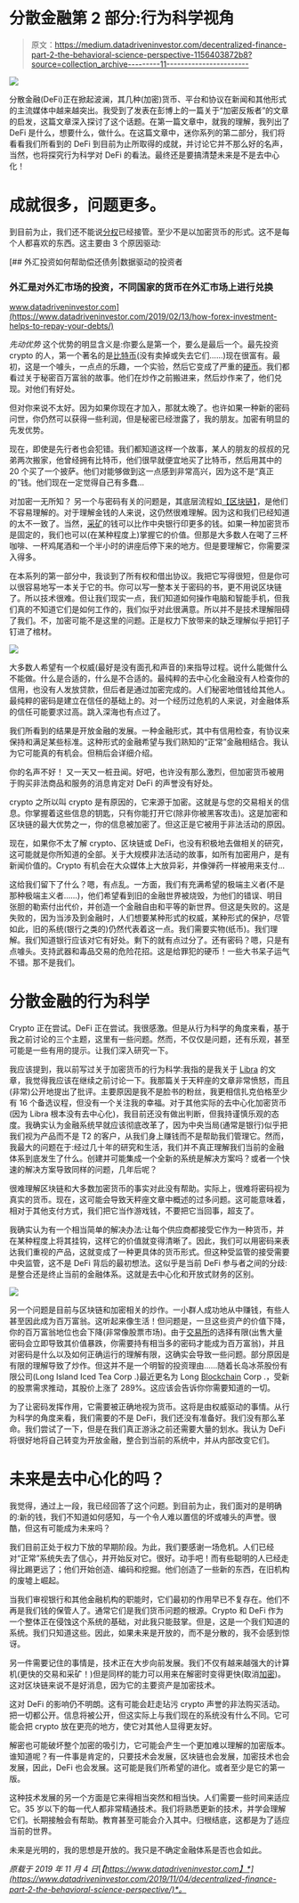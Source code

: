 # 分散金融第 2 部分:行为科学视角

> 原文：<https://medium.datadriveninvestor.com/decentralized-finance-part-2-the-behavioral-science-perspective-1156403872b8?source=collection_archive---------11----------------------->

![](img/a7be872a6528d09ba1d4eca3805461f4.png)

分散金融(DeFi)正在掀起波澜，其几种(加密)货币、平台和协议在新闻和其他形式的主流媒体中越来越突出。我受到了发表在彭博上的一篇关于“加密反叛者”的文章的启发，这篇文章深入探讨了这个话题。在第一篇文章中，就我的理解，我列出了 DeFi 是什么，想要什么，做什么。在这篇文章中，迷你系列的第二部分，我们将看看我们所看到的 DeFi 到目前为止所取得的成就，并讨论它并不那么好的名声，当然，也将探究行为科学对 DeFi 的看法。最终还是要搞清楚未来是不是去中心化！

# 成就很多，问题更多。

到目前为止，我们还不能说[分权](https://www.datadriveninvestor.com/glossary/decentralization/)已经接管。至少不是以加密货币的形式。这不是每个人都喜欢的东西。这主要由 3 个原因驱动:

[](https://www.datadriveninvestor.com/2019/02/13/how-forex-investment-helps-to-repay-your-debts/) [## 外汇投资如何帮助偿还债务|数据驱动的投资者

### 外汇是对外汇市场的投资，不同国家的货币在外汇市场上进行兑换

www.datadriveninvestor.com](https://www.datadriveninvestor.com/2019/02/13/how-forex-investment-helps-to-repay-your-debts/) 

*先动优势*
这个优势的明显含义是:你要么是第一个，要么是最后一个。最先投资 crypto 的人，第一个著名的是[比特币](https://www.datadriveninvestor.com/glossary/bitcoin/)(没有卖掉或失去它们……)现在很富有。最初，这是一个噱头，一点点的乐趣，一个实验，然后它变成了严重的[硬币](https://www.datadriveninvestor.com/glossary/coin/)。我们都看过关于秘密百万富翁的故事。他们在炒作之前搬进来，然后炒作来了，他们兑现。对他们有好处。

但对你来说不太好。因为如果你现在才加入，那就太晚了。也许如果一种新的密码问世，你仍然可以获得一些利润，但是秘密已经泄露了，我的朋友。加密有明显的先发优势。

现在，即使是先行者也会犯错。我们都知道这样一个故事，某人的朋友的叔叔的兄弟两次搬家，他曾经拥有比特币，他们很早就便宜地买了比特币，然后用其中的 20 个买了一个披萨。他们对能够做到这一点感到非常高兴，因为这不是“真正的”钱。他们现在一定觉得自己有多蠢…

对加密一无所知？
另一个与密码有关的问题是，其底层流程如[【区块链】](https://www.datadriveninvestor.com/glossary/blockchain/)，是他们不容易理解的。对于理解金钱的人来说，这仍然很难理解。因为这和我们已经知道的太不一致了。当然，[采矿](https://www.datadriveninvestor.com/glossary/mining/)的钱可以比作中央银行印更多的钱。如果一种加密货币是固定的，我们也可以(在某种程度上)掌握它的价值。但那是大多数人在喝了三杯咖啡、一杯鸡尾酒和一个半小时的讲座后停下来的地方。但是要理解它，你需要深入得多。

在本系列的第一部分中，我谈到了所有权和借出协议。我把它写得很短，但是你可以很容易地写一本关于它的书。你可以写一整本关于密码的书，更不用说区块链了。所以技术很难。但让我们现实一点，我们知道如何操作电脑和智能手机，但我们真的不知道它们是如何工作的，我们似乎对此很满意。所以并不是技术理解阻碍了我们。不，加密可能不是这里的问题。正是权力下放带来的缺乏理解似乎把钉子钉进了棺材。

![](img/4892367d7d24afb60beb9bd2460b8ad9.png)

大多数人希望有一个权威(最好是没有面孔和声音的)来指导过程。说什么能做什么不能做。什么是合适的，什么是不合适的。最纯粹的去中心化金融没有人检查你的信用，也没有人发放贷款，但后者是通过加密完成的。人们秘密地借钱给其他人。最纯粹的密码是建立在信任的基础上的。对一个经历过危机的人来说，对金融体系的信任可能要求过高。跳入深海也有点过了。

我们所看到的结果是开放金融的发展。一种金融形式，其中有信用检查，有协议来保持和满足某些标准。这种形式的金融希望与我们熟知的“正常”金融相结合。我认为它可能真的有机会。但稍后会详细介绍。

你的名声不好！
又一天又一桩丑闻。好吧，也许没有那么激烈，但加密货币被用于购买非法商品和服务的消息肯定对 DeFi 的声誉没有好处。

crypto 之所以叫 crypto 是有原因的，它来源于加密。这就是与您的交易相关的信息。你掌握着这些信息的钥匙，只有你能打开它(除非你被黑客攻击)。这是加密和区块链的最大优势之一，你的信息被加密了。但这正是它被用于非法活动的原因。

现在，如果你不太了解 crypto、区块链或 DeFi，也没有积极地去做相关的研究，这可能就是你所知道的全部。关于大规模非法活动的故事，如所有加密用户，是有新闻价值的。Crypto 有机会在大众媒体上大放异彩，并像弹药一样被用来支付…

这给我们留下了什么？嗯，有点乱。一方面，我们有充满希望的极端主义者(不是那种极端主义者……)，他们希望看到旧的金融世界被烧毁，为他们的错误、明目张胆的勒索付出代价，并创造一个金融自由和平等的新世界。但这是失败的。这是失败的，因为当涉及到金融时，人们想要某种形式的权威，某种形式的保护，尽管如此，旧的系统(银行之类的)仍然代表着这一点。我们需要实物(纸币)。我们理解。我们知道银行应该对它有好处。剩下的就有点过分了。还有密码？嗯，只是有点噱头。支持武器和毒品交易的危险花招。这是给罪犯的硬币！一些大书呆子运气不错。那不是我们。

# 分散金融的行为科学

Crypto 正在尝试。DeFi 正在尝试。我很感激。但是从行为科学的角度来看，基于我之前讨论的三个主题，这里有一些问题。然而，不仅仅是问题，还有乐观，甚至可能是一些有用的提示。让我们深入研究一下。

我应该提到，我以前写过关于加密货币的行为科学:我指的是我关于 [Libra](https://www.moneyonthemind.org/post/behavioural-economics-on-libra) 的文章，我觉得我应该在继续之前讨论一下。我那篇关于天秤座的文章非常愤怒，而且(非常)公开地提出了批评。主要原因是我不是脸书的粉丝，我更相信扎克伯格至少有 16 个备选议程，但没有一个关注我的幸福。对于其他实际的去中心化加密货币(因为 Libra 根本没有去中心化)，我目前还没有做出判断，但我持谨慎乐观的态度。我确实认为金融系统早就应该彻底改革了，因为中央当局(通常是银行)似乎把我们视为产品而不是 T2 的客户，从我们身上赚钱而不是帮助我们管理它。然而，我最大的问题在于:经过几十年的研究和生活，我们并不真正理解我们当前的金融体系到底发生了什么。创建并可能集成一个全新的系统是解决方案吗？或者一个快速的解决方案导致同样的问题，几年后呢？

很难理解区块链和大多数加密货币的事实对此没有帮助。实际上，很难将密码视为真实的货币。现在，这可能会导致天秤座文章中概述的过多问题。这可能意味着，相对于其他支付方式，我们把它当作游戏钱，不要把它当回事，超支了。

我确实认为有一个相当简单的解决办法:让每个供应商都接受它作为一种货币，并在某种程度上将其挂钩，这样它的价值就变得清晰了。因此，我们可以用密码来表达我们重视的产品，这就变成了一种更具体的货币形式。但这种受监管的接受需要中央监管，这不是 DeFi 背后的最初想法。这似乎是当前 DeFi 参与者之间的分歧:是整合还是终止当前的金融体系。这就是去中心化和开放式财务的区别。

![](img/6efbc795a6458b8acca1e6fedd831470.png)

另一个问题是目前与区块链和加密相关的炒作。一小群人成功地从中赚钱，有些人甚至因此成为百万富翁。这听起来像生活！但问题是，一旦这些资产的价值下降，你的百万富翁地位也会下降(非常像股票市场)。由于[交易所](https://www.datadriveninvestor.com/glossary/exchange/)的选择有限(出售大量密码会立即导致其价值暴跌，你需要持有相当多的密码才能成为百万富翁)，并且对密码是什么以及如何正确运行的理解有限，这确实会导致一些问题。部分原因是有限的理解导致了炒作。但这并不是一个明智的投资理由……随着长岛冰茶股份有限公司(Long Island Iced Tea Corp .)最近更名为 Long [Blockchain](https://www.datadriveninvestor.com/glossary/blockchain/) Corp .，受新的股票需求推动，其股价上涨了 289%。这应该会告诉你你需要知道的一切。

为了让密码发挥作用，它需要被正确地视为货币。这将是由权威驱动的事情。从行为科学的角度来看，我们需要的不是 DeFi，我们还没有准备好。我们没有那么革命。我们尝试了一下，但是在我们真正游泳之前还需要大量的划水。我认为 DeFi 将很好地将自己转变为开放金融，整合到当前的系统中，并从内部改变它们。

# 未来是去中心化的吗？

我觉得，通过上一段，我已经回答了这个问题。到目前为止，我们面对的是明确的:新的钱，我们不知道如何感知，与一个令人难以置信的坏或噱头的声誉。很酷，但这有可能成为未来吗？

我们目前正处于权力下放的早期阶段。为此，我们要感谢一场危机。人们已经对“正常”系统失去了信心，并开始反对它。很好。动手吧！而有些聪明的人已经走得比踢更远了；他们开始创造、编码和挖掘。他们创造了一些新的东西，在旧机构的废墟上崛起。

当我们审视银行和其他金融机构的职能时，它们最初的作用早已不复存在。他们不再是我们钱的保管人了。通常它们是我们货币问题的根源。Crypto 和 DeFi 作为一个整体正在侵蚀这个系统的基础，对此我只能鼓掌。但是，这是一个我们知道的系统。我们只知道这些。因此，如果未来是开放的，而不是分散的，我不会感到惊讶。

另一件需要记住的事情是，技术正在大步向前发展。我们不仅有越来越强大的计算机(更快的交易和采矿！)但是同样的能力可以用来在解密时变得更快(取消[加密](https://www.datadriveninvestor.com/glossary/encryption/))。这对区块链来说不是好消息，因为它的主要资产是加密技术。

这对 DeFi 的影响仍不明朗。这有可能会赶走玷污 crypto 声誉的非法购买活动。把一切都公开。信息将被公开，但这实际上与我们现在的系统没有什么不同。它可能会把 crypto 放在更亮的地方，使它对其他人显得更友好。

解密也可能破坏整个加密的吸引力，它可能会产生一个更加难以理解的加密版本。谁知道呢？有一件事是肯定的，只要技术会发展，区块链也会发展，加密技术也会发展，因此，DeFi 也会发展。这可能是我们所希望的进化。或者至少是它的第一版。

这种技术发展的另一个方面是它来得相当突然和相当快。人们需要一些时间来适应它。35 岁以下的每一代人都非常精通技术。我们将熟悉更新的技术，并学会理解它们。长期接触会有帮助。教育甚至可能会介入其中。归根结底，这都是为了适应当前的世界。

未来是光明的，我的思想是开放的。我只是不确定金融体系是否也会如此。

*原载于 2019 年 11 月 4 日*[*【https://www.datadriveninvestor.com】*](https://www.datadriveninvestor.com/2019/11/04/decentralized-finance-part-2-the-behavioral-science-perspective/)*。*